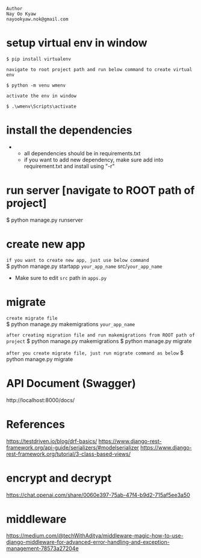    Author
    Nay Oo Kyaw
    nayookyaw.nok@gmail.com

# setup virtual env in window
    $ pip install virtualenv 

`navigate to root project path and run below command to create virtual env`

    $ python -m venu wmenv 

`activate the env in window`

    $ .\wmenv\Scripts\activate

# install the dependencies
*
    - all dependencies should be in requirements.txt <br>
    - if you want to add new dependency, make sure add into requirement.txt and install using "-r" <br>

# run server [navigate to ROOT path of project]
 $ python manage.py runserver

# create new app
`if you want to create new app, just use below command` <br>
    $ python manage.py startapp `your_app_name` src/`your_app_name`


* Make sure to edit `src` path in `apps.py`

# migrate
`create migrate file` <br>
    $ python manage.py makemigrations `your_app_name` <br>

`after creating migration file and run makemigrations from ROOT path of project`
    $ python manage.py makemigrations
    $ python manage.py migrate

`after you create migrate file, just run migrate command as below`
    $ python manage.py migrate

# API Document (Swagger)
http://localhost:8000/docs/ <br>

# References
https://testdriven.io/blog/drf-basics/
https://www.django-rest-framework.org/api-guide/serializers/#modelserializer
https://www.django-rest-framework.org/tutorial/3-class-based-views/

# encrypt and decrypt 
https://chat.openai.com/share/0060e397-75ab-47f4-b9d2-715af5ee3a50

# middleware
https://medium.com/@techWithAditya/middleware-magic-how-to-use-django-middleware-for-advanced-error-handling-and-exception-management-78573a27204e
